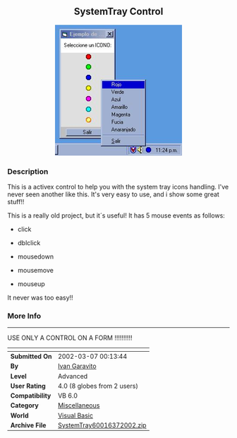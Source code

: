 ﻿<div align="center">

## SystemTray Control

<img src="PIC200237112529441.jpg">
</div>

### Description

This is a activex control to help you with the system tray icons handling. I've never seen another like this. It's very easy to use, and i show some great stuff!!

This is a really old project, but it´s useful! It has 5 mouse events as follows:

* click

* dblclick

* mousedown

* mousemove

* mouseup

It never was too easy!!
 
### More Info
 


----

USE ONLY A CONTROL ON A FORM !!!!!!!!!!


<span>             |<span>
---                |---
**Submitted On**   |2002-03-07 00:13:44
**By**             |[Ivan Garavito](https://github.com/Planet-Source-Code/PSCIndex/blob/master/ByAuthor/ivan-garavito.md)
**Level**          |Advanced
**User Rating**    |4.0 (8 globes from 2 users)
**Compatibility**  |VB 6\.0
**Category**       |[Miscellaneous](https://github.com/Planet-Source-Code/PSCIndex/blob/master/ByCategory/miscellaneous__1-1.md)
**World**          |[Visual Basic](https://github.com/Planet-Source-Code/PSCIndex/blob/master/ByWorld/visual-basic.md)
**Archive File**   |[SystemTray60016372002\.zip](https://github.com/Planet-Source-Code/ivan-garavito-systemtray-control__1-32423/archive/master.zip)








